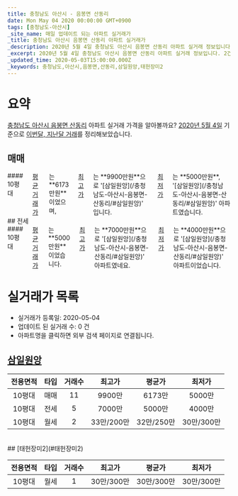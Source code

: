 ```yaml
---
title: 충청남도 아산시 - 음봉면 산동리
date: Mon May 04 2020 00:00:00 GMT+0900
tags: [충청남도-아산시]
_site_name: 매일 업데이트 되는 아파트 실거래가
_title: 충청남도 아산시 음봉면 산동리 아파트 실거래가
_description: 2020년 5월 4일 충청남도 아산시 음봉면 산동리 아파트 실거래 정보입니다. 2건 아파트 정보가 있습니다.
_excerpt: 2020년 5월 4일 충청남도 아산시 음봉면 산동리 아파트 실거래 정보입니다. 2건 아파트 정보가 있습니다.
_updated_time: 2020-05-03T15:00:00.000Z
_keywords: 충청남도,아산시,음봉면,산동리,삼일원앙,태헌장미2
---
```





# 요약
<ins>충청남도 아산시 음봉면 산동리</ins> 아파트 실거래 가격을 알아볼까요? <ins>2020년 5월 4일</ins> 기준으로 <ins>이번달, 지난달 거래</ins>를 정리해보았습니다.

## 매매
<div class="container">
<div class="twelve columns" markdown="1">
#### 10평대
<ins>평균 거래가</ins>는 **6173만원**이었으며, <ins>최고가</ins>는 **9900만원**으로 '[삼일원앙](/충청남도-아산시-음봉면-산동리/#삼일원앙)' 입니다. <ins>최저가</ins>는 **5000만원**, '[삼일원앙](/충청남도-아산시-음봉면-산동리/#삼일원앙)' 아파트였습니다.
</div>
</div>
## 전세
<div class="container">
<div class="twelve columns" markdown="1">
#### 10평대
<ins>평균 거래가</ins>는 **5000만원**이었습니다. <ins>최고가</ins>는 **7000만원**으로 '[삼일원앙](/충청남도-아산시-음봉면-산동리/#삼일원앙)' 아파트였네요. <ins>최저가</ins>는 **4000만원**으로 '[삼일원앙](/충청남도-아산시-음봉면-산동리/#삼일원앙)' 아파트이었습니다.
</div>
</div>



# 실거래가 목록
- 실거래가 등록일: 2020-05-04
- 업데이트 된 실거래 수: 0 건
- 아파트명을 클릭하면 외부 검색 페이지로 연결됩니다.

## [삼일원앙](#삼일원앙)

|전용면적|타입|거래수|최고가|평균가|최저가|
|:---:|:---:|:---:|:---:|:---:|:---:|
|10평대|<span class="deal-type-1">매매</span>|11|9900만|6173만|5000만|
|10평대|<span class="deal-type-2">전세</span>|5|7000만|5000만|4000만|
|10평대|<span class="deal-type-3">월세</span>|2|33만/200만|32만/250만|30만/300만|

<br/>
## [태헌장미2](#태헌장미2)

|전용면적|타입|거래수|최고가|평균가|최저가|
|:---:|:---:|:---:|:---:|:---:|:---:|
|10평대|<span class="deal-type-3">월세</span>|1|30만/300만|30만/300만|30만/300만|

<br/>



